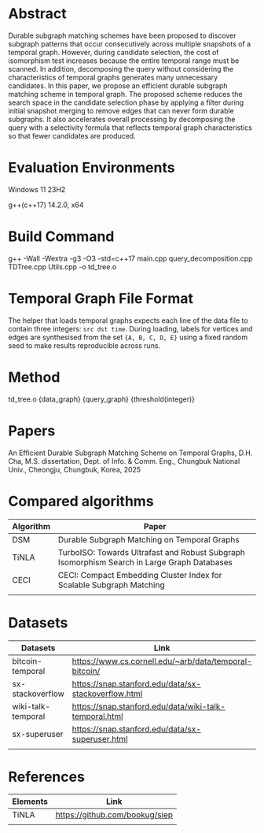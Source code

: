 # Abstract

Durable subgraph matching schemes have been proposed to discover subgraph patterns that occur consecutively
across multiple snapshots of a temporal graph. However, during candidate selection, the cost of isomorphism test
increases because the entire temporal range must be scanned. In addition, decomposing the query without considering
the characteristics of temporal graphs generates many unnecessary candidates. In this paper, we propose an efficient
durable subgraph matching scheme in temporal graph. The proposed scheme reduces the search space in the candidate
selection phase by applying a filter during initial snapshot merging to remove edges that can never form durable
subgraphs. It also accelerates overall processing by decomposing the query with a selectivity formula that reflects
temporal graph characteristics so that fewer candidates are produced. 

# Evaluation Environments

Windows 11 23H2

g++(c++17) 14.2.0, x64

# Build Command

g++ -Wall -Wextra -g3 -O3 -std=c++17 main.cpp query_decomposition.cpp TDTree.cpp Utils.cpp -o td_tree.o

# Temporal Graph File Format

The helper that loads temporal graphs expects each line of the data file to
contain three integers: `src dst time`. During loading, labels for vertices and
edges are synthesised from the set `{A, B, C, D, E}` using a fixed random seed
to make results reproducible across runs.

# Method

td_tree.o {data_graph} {query_graph} {threshold(integer)}

# Papers 

An Efficient Durable Subgraph Matching Scheme on Temporal Graphs, D.H. Cha, M.S. dissertation, Dept. of Info. & Comm. Eng., Chungbuk National Univ., Cheongju, Chungbuk, Korea, 2025

# Compared algorithms

| Algorithm | Paper |
| --- | --- |
| DSM | Durable Subgraph Matching on Temporal Graphs |
| TiNLA | TurboISO: Towards Ultrafast and Robust Subgraph Isomorphism Search in Large Graph Databases |
| CECI | CECI: Compact Embedding Cluster Index for Scalable Subgraph Matching |
|  |  |

# Datasets



| Datasets | Link |
| --- | --- |
| bitcoin-temporal | https://www.cs.cornell.edu/~arb/data/temporal-bitcoin/ |
| sx-stackoverflow | https://snap.stanford.edu/data/sx-stackoverflow.html |
| wiki-talk-temporal | https://snap.stanford.edu/data/wiki-talk-temporal.html |
| sx-superuser | https://snap.stanford.edu/data/sx-superuser.html |
|  |  |

# References

| Elements | Link |
| --- | --- |
| TiNLA | https://github.com/bookug/siep |
|  |  |
